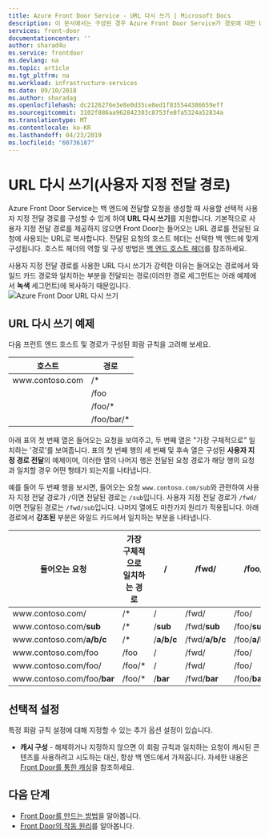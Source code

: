 ```yaml
---
title: Azure Front Door Service - URL 다시 쓰기 | Microsoft Docs
description: 이 문서에서는 구성된 경우 Azure Front Door Service가 경로에 대한 URL 다시 쓰기를 수행하는 원리를 설명합니다.
services: front-door
documentationcenter: ''
author: sharad4u
ms.service: frontdoor
ms.devlang: na
ms.topic: article
ms.tgt_pltfrm: na
ms.workload: infrastructure-services
ms.date: 09/10/2018
ms.author: sharadag
ms.openlocfilehash: dc2126276e3e8e0d35ce8ed1f835544386659eff
ms.sourcegitcommit: 3102f886aa962842303c8753fe8fa5324a52834a
ms.translationtype: MT
ms.contentlocale: ko-KR
ms.lasthandoff: 04/23/2019
ms.locfileid: "60736187"
---
```

# <a name="url-rewrite-custom-forwarding-path"></a>URL 다시 쓰기(사용자 지정 전달 경로)
Azure Front Door Service는 백 엔드에 전달할 요청을 생성할 때 사용할 선택적 사용자 지정 전달 경로를 구성할 수 있게 하여 **URL 다시 쓰기**를 지원합니다. 기본적으로 사용자 지정 전달 경로를 제공하지 않으면 Front Door는 들어오는 URL 경로를 전달된 요청에 사용되는 URL로 복사합니다. 전달된 요청의 호스트 헤더는 선택한 백 엔드에 맞게 구성됩니다. 호스트 헤더의 역할 및 구성 방법은 [백 엔드 호스트 헤더](front-door-backend-pool.md#hostheader)를 참조하세요.

사용자 지정 전달 경로를 사용한 URL 다시 쓰기가 강력한 이유는 들어오는 경로에서 와일드 카드 경로와 일치하는 부분을 전달되는 경로(이러한 경로 세그먼트는 아래 예제에서 **녹색** 세그먼트)에 복사하기 때문입니다.
</br>
![Azure Front Door URL 다시 쓰기][1]

## <a name="url-rewrite-example"></a>URL 다시 쓰기 예제
다음 프런트 엔드 호스트 및 경로가 구성된 회람 규칙을 고려해 보세요.

| 호스트      | 경로       |
|------------|-------------|
| www\.contoso.com | /\*         |
|            | /foo        |
|            | /foo/\*     |
|            | /foo/bar/\* |

아래 표의 첫 번째 열은 들어오는 요청을 보여주고, 두 번째 열은 "가장 구체적으로" 일치하는 '경로'를 보여줍니다.  표의 첫 번째 행의 세 번째 및 후속 열은 구성된 **사용자 지정 경로 전달**의 예제이며, 이러한 열의 나머지 행은 전달된 요청 경로가 해당 행의 요청과 일치할 경우 어떤 형태가 되는지를 나타냅니다.

예를 들어 두 번째 행을 보시면, 들어오는 요청 `www.contoso.com/sub`와 관련하여 사용자 지정 전달 경로가 `/`이면 전달된 경로는 `/sub`입니다. 사용자 지정 전달 경로가 `/fwd/`이면 전달된 경로는 `/fwd/sub`입니다. 나머지 열에도 마찬가지 원리가 적용됩니다. 아래 경로에서 **강조된** 부분은 와일드 카드에서 일치하는 부분을 나타냅니다.


| 들어오는 요청       | 가장 구체적으로 일치하는 경로 | /          | /fwd/          | /foo/          | /foo/bar/          |
|------------------------|--------------------------|------------|----------------|----------------|--------------------|
| www\.contoso.com/            | /\*                      | /          | /fwd/          | /foo/          | /foo/bar/          |
| www\.contoso.com/**sub**     | /\*                      | /**sub**   | /fwd/**sub**   | /foo/**sub**   | /foo/bar/**sub**   |
| www\.contoso.com/**a/b/c**   | /\*                      | /**a/b/c** | /fwd/**a/b/c** | /foo/**a/b/c** | /foo/bar/**a/b/c** |
| www\.contoso.com/foo         | /foo                     | /          | /fwd/          | /foo/          | /foo/bar/          |
| www\.contoso.com/foo/        | /foo/\*                  | /          | /fwd/          | /foo/          | /foo/bar/          |
| www\.contoso.com/foo/**bar** | /foo/\*                  | /**bar**   | /fwd/**bar**   | /foo/**bar**   | /foo/bar/**bar**   |


## <a name="optional-settings"></a>선택적 설정
특정 회람 규칙 설정에 대해 지정할 수 있는 추가 옵션 설정이 있습니다.

* **캐시 구성** - 해제하거나 지정하지 않으면 이 회람 규칙과 일치하는 요청이 캐시된 콘텐츠를 사용하려고 시도하는 대신, 항상 백 엔드에서 가져옵니다. 자세한 내용은 [Front Door를 통한 캐싱](front-door-caching.md)을 참조하세요.



## <a name="next-steps"></a>다음 단계

- [Front Door를 만드는 방법](quickstart-create-front-door.md)을 알아봅니다.
- [Front Door의 작동 원리](front-door-routing-architecture.md)를 알아봅니다.

<!--Image references-->
[1]: ./media/front-door-url-rewrite/front-door-url-rewrite-example.jpg